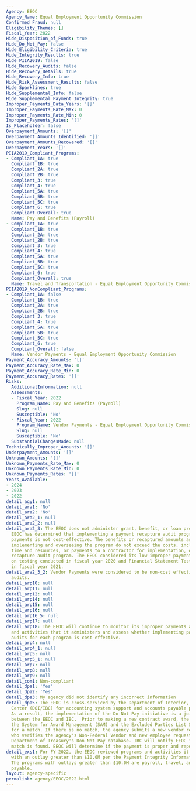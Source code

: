 ```yaml
---
Agency: EEOC
Agency_Name: Equal Employment Opportunity Commission
Confirmed_Fraud: null
Eligibility_Themes: []
Fiscal_Year: 2022
Hide_Disposition_of_Funds: true
Hide_Do_Not_Pay: false
Hide_Eligibility_Criteria: true
Hide_Integrity_Results: true
Hide_PIIA2019: false
Hide_Recovery_Audits: false
Hide_Recovery_Details: true
Hide_Recovery_Info: true
Hide_Risk_Assessment_Results: false
Hide_Sparklines: true
Hide_Supplemental_Info: false
Hide_Supplemental_Payment_Integrity: true
Improper_Payments_Data_Years: '[]'
Improper_Payments_Rate_Max: 0
Improper_Payments_Rate_Min: 0
Improper_Payments_Rates: '[]'
Is_Placeholder: false
Overpayment_Amounts: '[]'
Overpayment_Amounts_Identified: '[]'
Overpayment_Amounts_Recovered: '[]'
Overpayment_Years: '[]'
PIIA2019_Compliant_Programs:
- Compliant_1A: true
  Compliant_1B: true
  Compliant_2A: true
  Compliant_2B: true
  Compliant_3: true
  Compliant_4: true
  Compliant_5A: true
  Compliant_5B: true
  Compliant_5C: true
  Compliant_6: true
  Compliant_Overall: true
  Name: Pay and Benefits (Payroll)
- Compliant_1A: true
  Compliant_1B: true
  Compliant_2A: true
  Compliant_2B: true
  Compliant_3: true
  Compliant_4: true
  Compliant_5A: true
  Compliant_5B: true
  Compliant_5C: true
  Compliant_6: true
  Compliant_Overall: true
  Name: Travel and Transportation - Equal Employment Opportunity Commission
PIIA2019_NonCompliant_Programs:
- Compliant_1A: false
  Compliant_1B: true
  Compliant_2A: true
  Compliant_2B: true
  Compliant_3: true
  Compliant_4: true
  Compliant_5A: true
  Compliant_5B: true
  Compliant_5C: true
  Compliant_6: true
  Compliant_Overall: false
  Name: Vendor Payments - Equal Employment Opportunity Commission
Payment_Accuracy_Amounts: '[]'
Payment_Accuracy_Rate_Max: 0
Payment_Accuracy_Rate_Min: 0
Payment_Accuracy_Rates: '[]'
Risks:
  AdditionalInformation: null
  Assessments:
  - Fiscal_Year: 2022
    Program_Name: Pay and Benefits (Payroll)
    Slug: null
    Susceptible: 'No'
  - Fiscal_Year: 2022
    Program_Name: Vendor Payments - Equal Employment Opportunity Commission
    Slug: null
    Susceptible: 'No'
  SubstantialChangesMade: null
Technically_Improper_Amounts: '[]'
Underpayment_Amounts: '[]'
Unknown_Amounts: '[]'
Unknown_Payments_Rate_Max: 0
Unknown_Payments_Rate_Min: 0
Unknown_Payments_Rates: '[]'
Years_Available:
- 2024
- 2023
- 2022
detail_agy1: null
detail_ara1: 'No'
detail_ara2: 'No'
detail_ara2_1: null
detail_ara2_2: null
detail_ara2_3: The EEOC does not administer grant, benefit, or loan programs. The
  EEOC has determined that implementing a payment recapture audit program for vendor
  payments is not cost-effective. The benefits or recaptured amounts associated with
  implementing and overseeing the program do not exceed the costs, including staff
  time and resources, or payments to a contractor for implementation, of a payment
  recapture audit program. The EEOC considered its low improper payment rate based
  on testing conducted in fiscal year 2020 and Financial Statement Testing conducted
  in fiscal year 2021.
detail_ara2_3_2: Vendor Payments were considered to be non-cost effective for recovery
  audits.
detail_arp10: null
detail_arp11: null
detail_arp12: null
detail_arp14: null
detail_arp15: null
detail_arp16: null
detail_arp16_5: null
detail_arp17: null
detail_arp18: The EEOC will continue to monitor its improper payments across all programs
  and activities that it administers and assess whether implementing payment recapture
  audits for each program is cost-effective.
detail_arp4: null
detail_arp4_1: null
detail_arp5: null
detail_arp5_1: null
detail_arp7: null
detail_arp8: null
detail_arp9: null
detail_com1: Non-compliant
detail_dpa1: 'Yes'
detail_dpa2: 'Yes'
detail_dpa3: My agency did not identify any incorrect information
detail_dpa5: The EEOC is cross-serviced by the Department of Interior, Interior Business
  Center (DOI/IBC) for accounting system support and accounts payable processing.
  As a result, the implementation of the Do Not Pay initiative is a joint responsibility
  between the EEOC and IBC.  Prior to making a new contract award, the EEOC checks
  the System for Award Management (SAM) and the Excluded Parties List System (EPLS)
  for a match. If there is no match, the agency submits a new vendor request to IBC
  who verifies the agency's Non-Federal Vendor and new employee request against the
  Department of Treasury's Don Not Pay database. IBC will notify EEOC if a positive
  match is found. EEOC will determine if the payment is proper and report the result.
detail_exs1: For FY 2022, the EEOC reviewed programs and activities it administers
  with an outlay greater than $10.0M per the Payment Integrity Information Act requirements.
  The programs with outlays greater than $10.0M are payroll, travel, and accounts
  payable.
layout: agency-specific
permalink: agency/EEOC/2022.html
---
```

